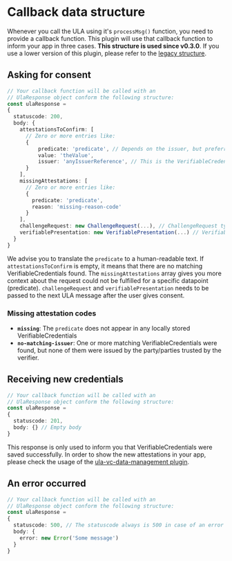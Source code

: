 # Callback data structure
Whenever you call the ULA using it's `processMsg()` function, you need to provide a callback function.
This plugin will use that callback function to inform your app in three cases.
**This structure is used since v0.3.0**. If you use a lower version of this plugin, please refer to the [legacy structure](legacy-callback-data.md).

## Asking for consent
```typescript
// Your callback function will be called with an
// UlaResponse object conform the following structure:
const ulaResponse =
{
  statuscode: 200,
  body: {
    attestationsToConfirm: [
      // Zero or more entries like:
      {
          predicate: 'predicate', // Depends on the issuer, but preferrably something like https://schema.org/PredicateName
          value: 'theValue',
          issuer: 'anyIssuerReference', // This is the VerifiableCredential.issuer value. You need to resolve this value (URI or DID) into a name.
      }
    ],
    missingAttestations: [
      // Zero or more entries like:
      {
        predicate: 'predicate',
        reason: 'missing-reason-code'
      }
    ],
    challengeRequest: new ChallengeRequest(...), // ChallengeRequest type, required in ULA message after consent
    verifiablePresentation: new VerifiablePresentation(...) // VerifiablePresentation type, required in ULA message after consent
  }
}
```
We advise you to translate the `predicate` to a human-readable text.
If `attestationsToConfirm` is empty, it means that there are no matching VerifiableCredentials found.
The `missingAttestations` array gives you more context about the request could not be fulfilled for a specific datapoint (predicate).
`challengeRequest` and `verifiablePresentation` needs to be passed to the next ULA message after the user gives consent.

### Missing attestation codes
- **`missing`**: The `predicate` does not appear in any locally stored VerifiableCredentials
- **`no-matching-issuer`**: One or more matching VerifiableCredentials were found, but none of them were issued by the party/parties trusted by the verifier.

## Receiving new credentials
```typescript
// Your callback function will be called with an
// UlaResponse object conform the following structure:
const ulaResponse =
{
  statuscode: 201,
  body: {} // Empty body
}
```

This response is only used to inform you that VerifiableCredentials were saved successfully.
In order to show the new attestations in your app, please check the usage of the [ula-vc-data-management plugin](https://github.com/rabobank-blockchain/ula-vc-data-management).

## An error occurred
```typescript
// Your callback function will be called with an
// UlaResponse object conform the following structure:
const ulaResponse =
{
  statuscode: 500, // The statuscode always is 500 in case of an error
  body: {
    error: new Error('Some message')
  }
}
```
